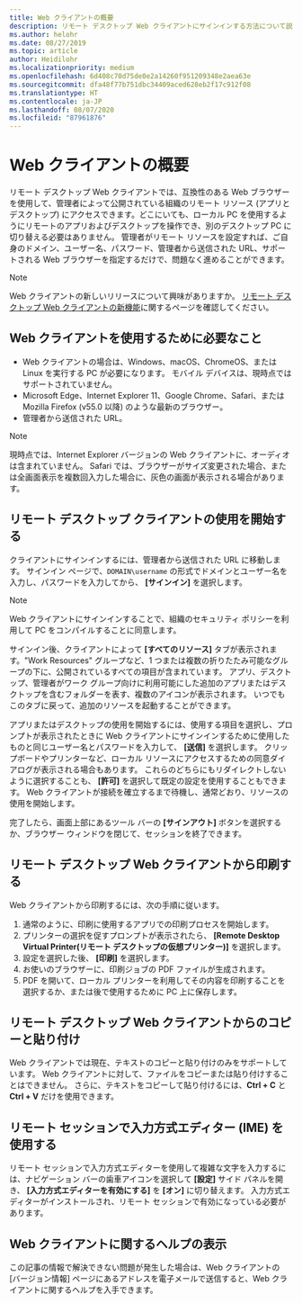 ```yaml
---
title: Web クライアントの概要
description: リモート デスクトップ Web クライアントにサインインする方法について説明します。
ms.author: helohr
ms.date: 08/27/2019
ms.topic: article
author: Heidilohr
ms.localizationpriority: medium
ms.openlocfilehash: 6d408c70d75de0e2a14260f951209348e2aea63e
ms.sourcegitcommit: dfa48f77b751dbc34409aced628eb2f17c912f08
ms.translationtype: HT
ms.contentlocale: ja-JP
ms.lasthandoff: 08/07/2020
ms.locfileid: "87961876"
---
```

# <a name="get-started-with-the-web-client"></a>Web クライアントの概要

リモート デスクトップ Web クライアントでは、互換性のある Web ブラウザーを使用して、管理者によって公開されている組織のリモート リソース (アプリとデスクトップ) にアクセスできます。どこにいても、ローカル PC を使用するようにリモートのアプリおよびデスクトップを操作でき、別のデスクトップ PC に切り替える必要はありません。 管理者がリモート リソースを設定すれば、ご自身のドメイン、ユーザー名、パスワード、管理者から送信された URL、サポートされる Web ブラウザーを指定するだけで、問題なく進めることができます。

>[!NOTE]
>Web クライアントの新しいリリースについて興味がありますか。 [リモート デスクトップ Web クライアントの新機能](web-client-whatsnew.md)に関するページを確認してください。

## <a name="what-youll-need-to-use-the-web-client"></a>Web クライアントを使用するために必要なこと

* Web クライアントの場合は、Windows、macOS、ChromeOS、または Linux を実行する PC が必要になります。 モバイル デバイスは、現時点ではサポートされていません。
* Microsoft Edge、Internet Explorer 11、Google Chrome、Safari、または Mozilla Firefox (v55.0 以降) のような最新のブラウザー。
* 管理者から送信された URL。

>[!NOTE]
>現時点では、Internet Explorer バージョンの Web クライアントに、オーディオは含まれていません。
>Safari では、ブラウザーがサイズ変更された場合、または全画面表示を複数回入力した場合に、灰色の画面が表示される場合があります。

## <a name="start-using-the-remote-desktop-client"></a>リモート デスクトップ クライアントの使用を開始する

クライアントにサインインするには、管理者から送信された URL に移動します。 サインイン ページで、```DOMAIN\username``` の形式でドメインとユーザー名を入力し、パスワードを入力してから、 **[サインイン]** を選択します。

>[!NOTE]
>Web クライアントにサインインすることで、組織のセキュリティ ポリシーを利用して PC をコンパイルすることに同意します。

サインイン後、クライアントによって **[すべてのリソース]** タブが表示されます。"Work Resources" グループなど、1 つまたは複数の折りたたみ可能なグループの下に、公開されているすべての項目が含まれています。 アプリ、デスクトップ、管理者がワーク グループ向けに利用可能にした追加のアプリまたはデスクトップを含むフォルダーを表す、複数のアイコンが表示されます。 いつでもこのタブに戻って、追加のリソースを起動することができます。

アプリまたはデスクトップの使用を開始するには、使用する項目を選択し、プロンプトが表示されたときに Web クライアントにサインインするために使用したものと同じユーザー名とパスワードを入力して、 **[送信]** を選択します。 クリップボードやプリンターなど、ローカル リソースにアクセスするための同意ダイアログが表示される場合もあります。 これらのどちらにもリダイレクトしないように選択することも、 **[許可]** を選択して既定の設定を使用することもできます。 Web クライアントが接続を確立するまで待機し、通常どおり、リソースの使用を開始します。

完了したら、画面上部にあるツール バーの **[サインアウト]** ボタンを選択するか、ブラウザー ウィンドウを閉じて、セッションを終了できます。

## <a name="printing-from-the-remote-desktop-web-client"></a>リモート デスクトップ Web クライアントから印刷する

Web クライアントから印刷するには、次の手順に従います。

1. 通常のように、印刷に使用するアプリでの印刷プロセスを開始します。
2. プリンターの選択を促すプロンプトが表示されたら、 **[Remote Desktop Virtual Printer\(リモート デスクトップの仮想プリンター\)]** を選択します。
3. 設定を選択した後、 **[印刷]** を選択します。
4. お使いのブラウザーに、印刷ジョブの PDF ファイルが生成されます。
5. PDF を開いて、ローカル プリンターを利用してその内容を印刷することを選択するか、または後で使用するために PC 上に保存します。

## <a name="copy-and-paste-from-the-remote-desktop-web-client"></a>リモート デスクトップ Web クライアントからのコピーと貼り付け

Web クライアントでは現在、テキストのコピーと貼り付けのみをサポートしています。 Web クライアントに対して、ファイルをコピーまたは貼り付けすることはできません。 さらに、テキストをコピーして貼り付けるには、**Ctrl + C** と **Ctrl + V** だけを使用できます。

## <a name="use-an-input-method-editor-ime-in-the-remote-session"></a>リモート セッションで入力方式エディター (IME) を使用する

リモート セッションで入力方式エディターを使用して複雑な文字を入力するには、ナビゲーション バーの歯車アイコンを選択して **[設定]** サイド パネルを開き、 **[入力方式エディターを有効にする]** を **[オン]** に切り替えます。 入力方式エディターがインストールされ、リモート セッションで有効になっている必要があります。

## <a name="get-help-with-the-web-client"></a>Web クライアントに関するヘルプの表示

この記事の情報で解決できない問題が発生した場合は、Web クライアントの [バージョン情報] ページにあるアドレスを電子メールで送信すると、Web クライアントに関するヘルプを入手できます。
